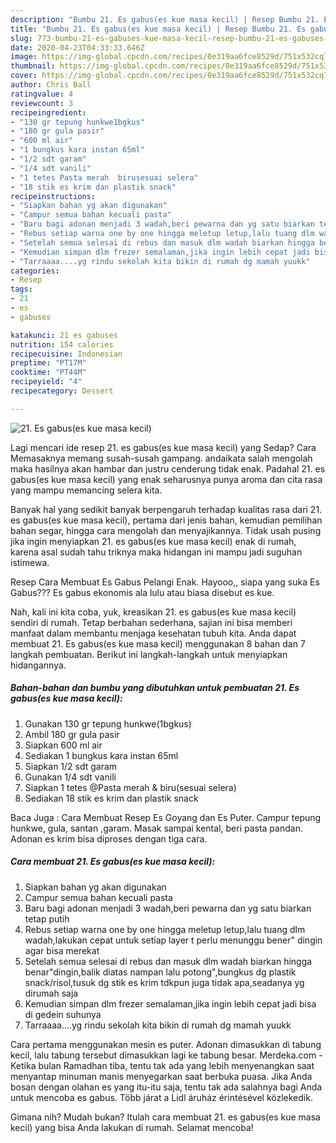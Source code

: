 ```yaml
---
description: "Bumbu 21. Es gabus(es kue masa kecil) | Resep Bumbu 21. Es gabus(es kue masa kecil) Yang Enak Dan Mudah"
title: "Bumbu 21. Es gabus(es kue masa kecil) | Resep Bumbu 21. Es gabus(es kue masa kecil) Yang Enak Dan Mudah"
slug: 773-bumbu-21-es-gabuses-kue-masa-kecil-resep-bumbu-21-es-gabuses-kue-masa-kecil-yang-enak-dan-mudah
date: 2020-04-23T04:33:33.646Z
image: https://img-global.cpcdn.com/recipes/0e319aa6fce8529d/751x532cq70/21-es-gabuses-kue-masa-kecil-foto-resep-utama.jpg
thumbnail: https://img-global.cpcdn.com/recipes/0e319aa6fce8529d/751x532cq70/21-es-gabuses-kue-masa-kecil-foto-resep-utama.jpg
cover: https://img-global.cpcdn.com/recipes/0e319aa6fce8529d/751x532cq70/21-es-gabuses-kue-masa-kecil-foto-resep-utama.jpg
author: Chris Ball
ratingvalue: 4
reviewcount: 3
recipeingredient:
- "130 gr tepung hunkwe1bgkus"
- "180 gr gula pasir"
- "600 ml air"
- "1 bungkus kara instan 65ml"
- "1/2 sdt garam"
- "1/4 sdt vanili"
- "1 tetes Pasta merah  birusesuai selera"
- "18 stik es krim dan plastik snack"
recipeinstructions:
- "Siapkan bahan yg akan digunakan"
- "Campur semua bahan kecuali pasta"
- "Baru bagi adonan menjadi 3 wadah,beri pewarna dan yg satu biarkan tetap putih"
- "Rebus setiap warna one by one hingga meletup letup,lalu tuang dlm wadah,lakukan cepat untuk setiap layer t perlu menunggu bener&#34; dingin agar bisa merekat"
- "Setelah semua selesai di rebus dan masuk dlm wadah biarkan hingga benar&#34;dingin,balik diatas nampan lalu potong&#34;,bungkus dg plastik snack/risol,tusuk dg stik es krim tdkpun juga tidak apa,seadanya yg dirumah saja"
- "Kemudian simpan dlm frezer semalaman,jika ingin lebih cepat jadi bisa di gedein suhunya"
- "Tarraaaa....yg rindu sekolah kita bikin di rumah dg mamah yuukk"
categories:
- Resep
tags:
- 21
- es
- gabuses

katakunci: 21 es gabuses 
nutrition: 154 calories
recipecuisine: Indonesian
preptime: "PT17M"
cooktime: "PT44M"
recipeyield: "4"
recipecategory: Dessert

---
```



![21. Es gabus(es kue masa kecil)](https://img-global.cpcdn.com/recipes/0e319aa6fce8529d/751x532cq70/21-es-gabuses-kue-masa-kecil-foto-resep-utama.jpg)

Lagi mencari ide resep 21. es gabus(es kue masa kecil) yang Sedap? Cara Memasaknya memang susah-susah gampang. andaikata salah mengolah maka hasilnya akan hambar dan justru cenderung tidak enak. Padahal 21. es gabus(es kue masa kecil) yang enak seharusnya punya aroma dan cita rasa yang mampu memancing selera kita.

Banyak hal yang sedikit banyak berpengaruh terhadap kualitas rasa dari 21. es gabus(es kue masa kecil), pertama dari jenis bahan, kemudian pemilihan bahan segar, hingga cara mengolah dan menyajikannya. Tidak usah pusing jika ingin menyiapkan 21. es gabus(es kue masa kecil) enak di rumah, karena asal sudah tahu triknya maka hidangan ini mampu jadi suguhan istimewa.

Resep Cara Membuat Es Gabus Pelangi Enak. Hayooo,, siapa yang suka Es Gabus??? Es gabus ekonomis ala lulu atau biasa disebut es kue.


Nah, kali ini kita coba, yuk, kreasikan 21. es gabus(es kue masa kecil) sendiri di rumah. Tetap berbahan sederhana, sajian ini bisa memberi manfaat dalam membantu menjaga kesehatan tubuh kita. Anda dapat membuat 21. Es gabus(es kue masa kecil) menggunakan 8 bahan dan 7 langkah pembuatan. Berikut ini langkah-langkah untuk menyiapkan hidangannya.

<!--inarticleads1-->

##### Bahan-bahan dan bumbu yang dibutuhkan untuk pembuatan 21. Es gabus(es kue masa kecil):

1. Gunakan 130 gr tepung hunkwe(1bgkus)
1. Ambil 180 gr gula pasir
1. Siapkan 600 ml air
1. Sediakan 1 bungkus kara instan 65ml
1. Siapkan 1/2 sdt garam
1. Gunakan 1/4 sdt vanili
1. Siapkan 1 tetes @Pasta merah &amp; biru(sesuai selera)
1. Sediakan 18 stik es krim dan plastik snack


Baca Juga : Cara Membuat Resep Es Goyang dan Es Puter. Campur tepung hunkwe, gula, santan ,garam. Masak sampai kental, beri pasta pandan. Adonan es krim bisa diproses dengan tiga cara. 

<!--inarticleads2-->

##### Cara membuat 21. Es gabus(es kue masa kecil):

1. Siapkan bahan yg akan digunakan
1. Campur semua bahan kecuali pasta
1. Baru bagi adonan menjadi 3 wadah,beri pewarna dan yg satu biarkan tetap putih
1. Rebus setiap warna one by one hingga meletup letup,lalu tuang dlm wadah,lakukan cepat untuk setiap layer t perlu menunggu bener&#34; dingin agar bisa merekat
1. Setelah semua selesai di rebus dan masuk dlm wadah biarkan hingga benar&#34;dingin,balik diatas nampan lalu potong&#34;,bungkus dg plastik snack/risol,tusuk dg stik es krim tdkpun juga tidak apa,seadanya yg dirumah saja
1. Kemudian simpan dlm frezer semalaman,jika ingin lebih cepat jadi bisa di gedein suhunya
1. Tarraaaa....yg rindu sekolah kita bikin di rumah dg mamah yuukk


Cara pertama menggunakan mesin es puter. Adonan dimasukkan di tabung kecil, lalu tabung tersebut dimasukkan lagi ke tabung besar. Merdeka.com - Ketika bulan Ramadhan tiba, tentu tak ada yang lebih menyenangkan saat menyantap minuman manis menyegarkan saat berbuka puasa. Jika Anda bosan dengan olahan es yang itu-itu saja, tentu tak ada salahnya bagi Anda untuk mencoba es gabus. Több járat a Lidl áruház érintésével közlekedik. 

Gimana nih? Mudah bukan? Itulah cara membuat 21. es gabus(es kue masa kecil) yang bisa Anda lakukan di rumah. Selamat mencoba!
